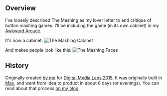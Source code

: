 ## Overview

I've loosely described The Mashing as my lover letter to and critique of button mashing games. I'll be including the game (in its own cabinet) in my [Awkward Arcade](http://awkwardarcade.co.uk).

It's now a cabinet:
![The Mashing Cabinet](http://jamesmedd.co.uk/images/mashingCabinet.jpg)

And makes people look like this:
![The Mashing Faces](http://jamesmedd.co.uk/images/mashingFaces.jpg)


## History

Originally created [by me](http://jamesmedd.co.uk) for [Digital Media Labs 2015](http://digitalmedialabs.org). It was originally built in [Max](http:/cycling74.com), and went from idea to product in about 6 days (or evenings). You can read about that process [on my blog](http://blog.jamesmedd.co.uk/post/130502764192/the-mashing).
